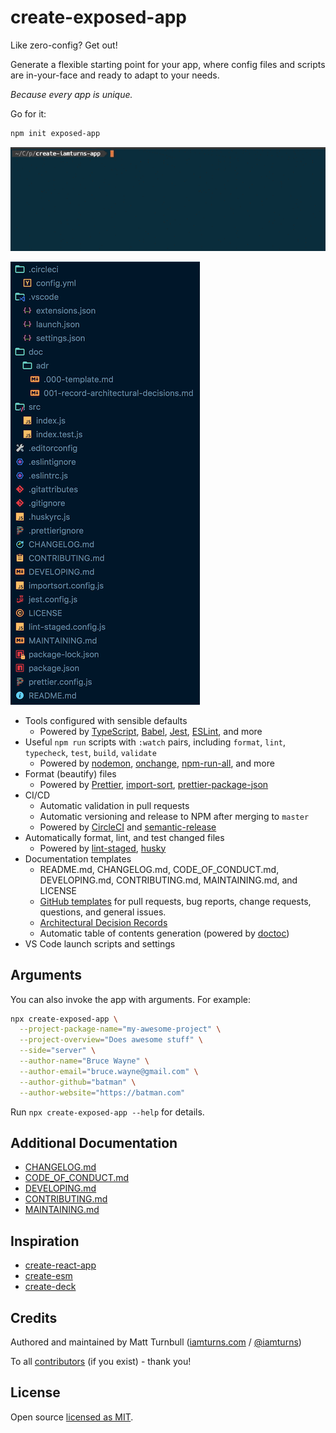 # create-exposed-app

Like zero-config? Get out!

Generate a flexible starting point for your app, where config files and scripts are in-your-face and ready to adapt to your needs.

_Because every app is unique._

Go for it:

```bash
npm init exposed-app
```

![command demo](docs/assets/demo-command.gif)

![command structure](docs/assets/demo-structure.png)

- Tools configured with sensible defaults
  - Powered by [TypeScript](https://www.typescriptlang.org/), [Babel](https://babeljs.io/), [Jest](https://jestjs.io/), [ESLint](https://eslint.org/), and more
- Useful `npm run` scripts with `:watch` pairs, including `format`, `lint`, `typecheck`, `test`, `build`, `validate`
  - Powered by [nodemon](https://nodemon.io/), [onchange](https://github.com/Qard/onchange), [npm-run-all](https://github.com/mysticatea/npm-run-all), and more
- Format (beautify) files
  - Powered by [Prettier](https://prettier.io/), [import-sort](https://github.com/renke/import-sort), [prettier-package-json](https://github.com/cameronhunter/prettier-package-json)
- CI/CD
  - Automatic validation in pull requests
  - Automatic versioning and release to NPM after merging to `master`
  - Powered by [CircleCI](https://circleci.com/) and [semantic-release](https://github.com/semantic-release/semantic-release)
- Automatically format, lint, and test changed files
  - Powered by [lint-staged](https://github.com/okonet/lint-staged), [husky](https://github.com/typicode/husky)
- Documentation templates
  - README.md, CHANGELOG.md, CODE_OF_CONDUCT.md, DEVELOPING.md, CONTRIBUTING.md, MAINTAINING.md, and LICENSE
  - [GitHub templates](https://help.github.com/articles/about-issue-and-pull-request-templates/) for pull requests, bug reports, change requests, questions, and general issues.
  - [Architectural Decision Records](https://adr.github.io/)
  - Automatic table of contents generation (powered by [doctoc](https://github.com/thlorenz/doctoc))
- VS Code launch scripts and settings

## Arguments

You can also invoke the app with arguments. For example:

```bash
npx create-exposed-app \
  --project-package-name="my-awesome-project" \
  --project-overview="Does awesome stuff" \
  --side="server" \
  --author-name="Bruce Wayne" \
  --author-email="bruce.wayne@gmail.com" \
  --author-github="batman" \
  --author-website="https://batman.com"
```

Run `npx create-exposed-app --help` for details.

## Additional Documentation

- [CHANGELOG.md](CHANGELOG.md)
- [CODE_OF_CONDUCT.md](CODE_OF_CONDUCT.md)
- [DEVELOPING.md](DEVELOPING.md)
- [CONTRIBUTING.md](CONTRIBUTING.md)
- [MAINTAINING.md](MAINTAINING.md)

## Inspiration

- [create-react-app](https://github.com/facebook/create-react-app)
- [create-esm](https://github.com/standard-things/create-esm)
- [create-deck](https://github.com/jxnblk/mdx-deck/tree/master/create-deck)

## Credits

Authored and maintained by Matt Turnbull ([iamturns.com](https://iamturns.com) / [@iamturns](https://twitter.com/iamturns))

To all [contributors](https://github.com/iamturns/iamturns-js-toolbox/graphs/contributors) (if you exist) - thank you!

## License

Open source [licensed as MIT](https://github.com/iamturns/create-exposed-app/blob/master/LICENSE).
